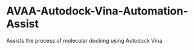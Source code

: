 # AVAA-Autodock-Vina-Automation-Assist
Assists the process of molecular docking using Autodock Vina
